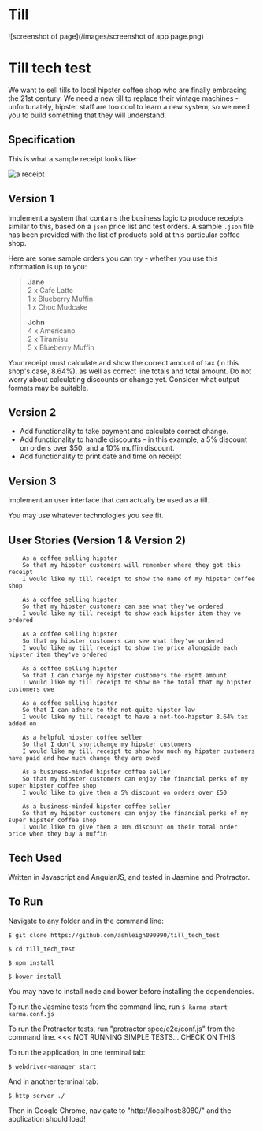 Till
====

![screenshot of page](/images/screenshot of app page.png)

Till tech test
==============

We want to sell tills to local hipster coffee shop who are finally embracing the 21st century. We need a new till to replace their vintage machines - unfortunately, hipster staff are too cool to learn a new system, so we need you to build something that they will understand.

Specification
-------------

This is what a sample receipt looks like:

![a receipt](/images/receipt.jpg)

Version 1
---------

Implement a system that contains the business logic to produce receipts similar to this, based on a `json` price list and test orders. A sample `.json` file has been provided with the list of products sold at this particular coffee shop. 

Here are some sample orders you can try - whether you use this information is up to you:

> **Jane**  
> 2 x Cafe Latte  
> 1 x Blueberry Muffin  
> 1 x Choc Mudcake  
>
> **John**  
> 4 x Americano  
> 2 x Tiramisu  
> 5 x Blueberry Muffin  

Your receipt must calculate and show the correct amount of tax (in this shop's case, 8.64%), as well as correct line totals and total amount. Do not worry about calculating discounts or change yet. Consider what output formats may be suitable.

Version 2
---------

- Add functionality to take payment and calculate correct change.  
- Add functionality to handle discounts - in this example, a 5% discount on orders over $50, and a 10% muffin discount.
- Add functionality to print date and time on receipt

Version 3
---------

Implement an user interface that can actually be used as a till.

You may use whatever technologies you see fit.

User Stories (Version 1 & Version 2)
------------

```
	As a coffee selling hipster
	So that my hipster customers will remember where they got this receipt
	I would like my till receipt to show the name of my hipster coffee shop

	As a coffee selling hipster
	So that my hipster customers can see what they've ordered
	I would like my till receipt to show each hipster item they've ordered

	As a coffee selling hipster
	So that my hipster customers can see what they've ordered
	I would like my till receipt to show the price alongside each hipster item they've ordered

	As a coffee selling hipster
	So that I can charge my hipster customers the right amount
	I would like my till receipt to show me the total that my hipster customers owe

	As a coffee selling hipster
	So that I can adhere to the not-quite-hipster law
	I would like my till receipt to have a not-too-hipster 8.64% tax added on

	As a helpful hipster coffee seller
	So that I don't shortchange my hipster customers
	I would like my till receipt to show how much my hipster customers have paid and how much change they are owed

	As a business-minded hipster coffee seller
	So that my hipster customers can enjoy the financial perks of my super hipster coffee shop
	I would like to give them a 5% discount on orders over £50

	As a business-minded hipster coffee seller
	So that my hipster customers can enjoy the financial perks of my super hipster coffee shop
	I would like to give them a 10% discount on their total order price when they buy a muffin
```

Tech Used
---------
Written in Javascript and AngularJS, and tested in Jasmine and Protractor.

To Run
-------
Navigate to any folder and in the command line:

```
$ git clone https://github.com/ashleigh090990/till_tech_test

$ cd till_tech_test

$ npm install

$ bower install
```

You may have to install node and bower before installing the dependencies.



To run the Jasmine tests from the command line, run ```$ karma start karma.conf.js```

To run the Protractor tests, run "protractor spec/e2e/conf.js" from the command line. <<< NOT RUNNING SIMPLE TESTS... CHECK ON THIS

To run the application, in one terminal tab:

```
$ webdriver-manager start
```

And in another terminal tab:

```
$ http-server ./
```

Then in Google Chrome, navigate to "http://localhost:8080/" and the application should load!